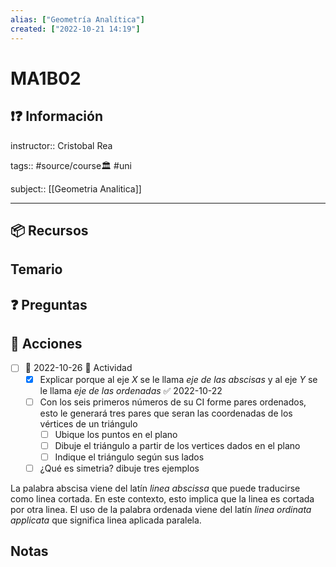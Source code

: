 ```yaml
---
alias: ["Geometría Analítica"]
created: ["2022-10-21 14:19"]
---
```


# MA1B02
## ❗❓ Información

instructor:: Cristobal Rea

tags:: #source/course🏛 #uni 

subject:: [[Geometria Analitica]]

---

## 📦 Recursos


## Temario


## ❓ Preguntas


## 🎯 Acciones
- [ ] 📅 2022-10-26 🔼 Actividad
	- [x] Explicar porque al eje $X$ se le llama *eje de las abscisas* y al eje $Y$ se le llama *eje de las ordenadas* ✅ 2022-10-22
	- [ ] Con los seis primeros números de su CI forme pares ordenados, esto le generará tres pares que seran las coordenadas de los vértices de un triángulo
		- [ ] Ubique los puntos en el plano
		- [ ] Dibuje el triángulo a partir de los vertices dados en el plano
		- [ ] Indique el triángulo según sus lados
	- [ ] ¿Qué es simetria? dibuje tres ejemplos

La palabra abscisa viene del latín *linea abscissa* que puede traducirse como linea cortada. En este contexto, esto implica que la linea es cortada por otra linea. El uso de la palabra ordenada viene del latín *linea ordinata applicata* que significa linea aplicada paralela.

## Notas